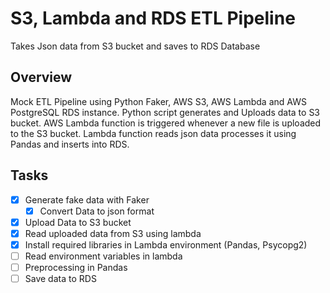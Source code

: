 
# S3, Lambda and RDS ETL Pipeline

Takes Json data from S3 bucket and saves to RDS Database

## Overview

Mock ETL Pipeline using Python Faker, AWS S3, AWS Lambda and 
AWS PostgreSQL RDS instance. Python script generates and Uploads
data to S3 bucket. AWS Lambda function is triggered whenever
a new file is uploaded to the S3 bucket. Lambda function reads
json data processes it using Pandas and inserts into RDS.


## Tasks

- [x]  Generate fake data with Faker
    - [x]  Convert Data to json format
- [x]  Upload Data to S3 bucket
- [x]  Read uploaded data from S3 using lambda
  - [x] Install required libraries in Lambda environment (Pandas, Psycopg2)
  - [ ] Read environment variables in lambda
- [ ]  Preprocessing in Pandas
- [ ]  Save data to RDS